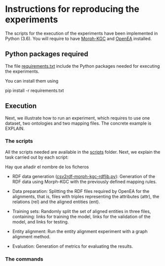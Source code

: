 # Instructions for reproducing the experiments

The scripts for the execution of the experiments have been implemented in Python (3.6). You will require to have [Morph-KGC](https://github.com/morph-kgc/morph-kgc) and [OpenEA](https://github.com/nju-websoft/OpenEA) installed.

## Python packages required
The file [requirements.txt](./requirements.txt) include the Python packages needed for executing the experiments.

You can install them using  

pip install -r requirements.txt

## Execution

Next, we illustrate how to run an experiment, which requires to use one dataset, two ontologies and two mapping files. The concrete example is EXPLAIN.

### The scripts
All the scripts needed are available in the [scripts](./) folder. Next, we explain the task carried out by each script:

Hay que añadir el nombre de los ficheros

* RDF data generation ([csv2rdf-morph-kgc-rdflib.py](./csv2rdf-morph-kgc-rdflib.py)): Generation of the RDF data using Morph-KGC with the previously defined mapping rules.

* Data preparation: Splitting the RDF files required by OpenEA for the alignments, that is, files with triples representing the attributes (attr), the relations (rel) and the aligned entities (ent).

* Training sets: Randomly split the set of aligned entities in three files, containing: links for training the model, links for the validation of the model, and links for testing.

* Entity alignment: Run the entity alignment experiment with a graph alignment method.

* Evaluation: Generation of metrics for evaluating the results.


### The commands



